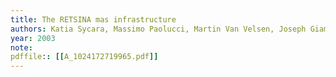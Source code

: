 ```yaml
---
title: The RETSINA mas infrastructure
authors: Katia Sycara, Massimo Paolucci, Martin Van Velsen, Joseph Giampapa
year: 2003
note: 
pdffile:: [[A_1024172719965.pdf]]
---
```







